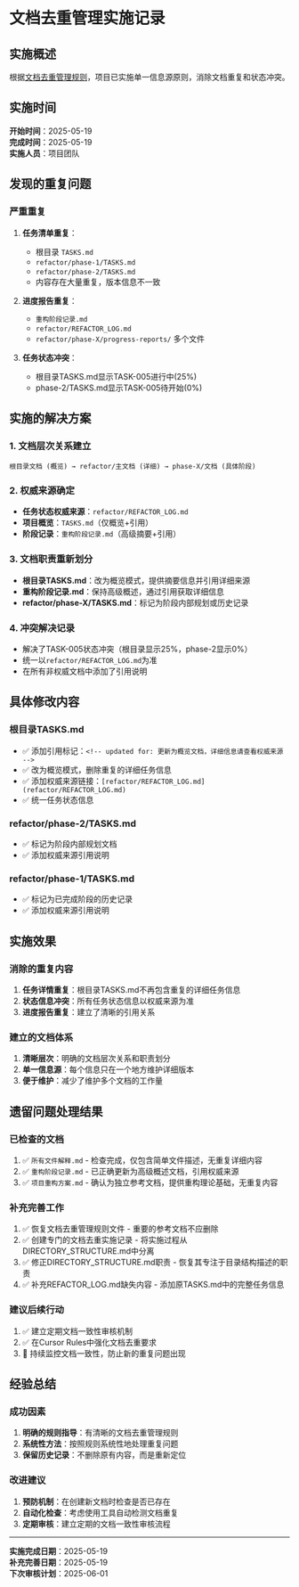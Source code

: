 # 文档去重管理实施记录

<!-- updated for: 记录文档去重管理规则的实施过程和结果 -->

## 实施概述

根据[文档去重管理规则](documentation-deduplication-rule.md)，项目已实施单一信息源原则，消除文档重复和状态冲突。

## 实施时间
**开始时间**：2025-05-19  
**完成时间**：2025-05-19  
**实施人员**：项目团队

## 发现的重复问题

### 严重重复
1. **任务清单重复**：
   - 根目录 `TASKS.md`
   - `refactor/phase-1/TASKS.md` 
   - `refactor/phase-2/TASKS.md`
   - 内容存在大量重复，版本信息不一致

2. **进度报告重复**：
   - `重构阶段记录.md`
   - `refactor/REFACTOR_LOG.md`
   - `refactor/phase-X/progress-reports/` 多个文件

3. **任务状态冲突**：
   - 根目录TASKS.md显示TASK-005进行中(25%)
   - phase-2/TASKS.md显示TASK-005待开始(0%)

## 实施的解决方案

### 1. 文档层次关系建立
```
根目录文档 (概览) → refactor/主文档 (详细) → phase-X/文档 (具体阶段)
```

### 2. 权威来源确定
- **任务状态权威来源**：`refactor/REFACTOR_LOG.md`
- **项目概览**：`TASKS.md`（仅概览+引用）
- **阶段记录**：`重构阶段记录.md`（高级摘要+引用）

### 3. 文档职责重新划分
- **根目录TASKS.md**：改为概览模式，提供摘要信息并引用详细来源
- **重构阶段记录.md**：保持高级概述，通过引用获取详细信息
- **refactor/phase-X/TASKS.md**：标记为阶段内部规划或历史记录

### 4. 冲突解决记录
- 解决了TASK-005状态冲突（根目录显示25%，phase-2显示0%）
- 统一以`refactor/REFACTOR_LOG.md`为准
- 在所有非权威文档中添加了引用说明

## 具体修改内容

### 根目录TASKS.md
- ✅ 添加引用标记：`<!-- updated for: 更新为概览文档，详细信息请查看权威来源 -->`
- ✅ 改为概览模式，删除重复的详细任务信息
- ✅ 添加权威来源链接：`[refactor/REFACTOR_LOG.md](refactor/REFACTOR_LOG.md)`
- ✅ 统一任务状态信息

### refactor/phase-2/TASKS.md
- ✅ 标记为阶段内部规划文档
- ✅ 添加权威来源引用说明

### refactor/phase-1/TASKS.md
- ✅ 标记为已完成阶段的历史记录
- ✅ 添加权威来源引用说明

## 实施效果

### 消除的重复内容
1. **任务详情重复**：根目录TASKS.md不再包含重复的详细任务信息
2. **状态信息冲突**：所有任务状态信息以权威来源为准
3. **进度报告重复**：建立了清晰的引用关系

### 建立的文档体系
1. **清晰层次**：明确的文档层次关系和职责划分
2. **单一信息源**：每个信息只在一个地方维护详细版本
3. **便于维护**：减少了维护多个文档的工作量

## 遗留问题处理结果

### 已检查的文档
1. ✅ `所有文件解释.md` - 检查完成，仅包含简单文件描述，无重复详细内容
2. ✅ `重构阶段记录.md` - 已正确更新为高级概述文档，引用权威来源
3. ✅ `项目重构方案.md` - 确认为独立参考文档，提供重构理论基础，无重复内容

### 补充完善工作
1. ✅ 恢复文档去重管理规则文件 - 重要的参考文档不应删除
2. ✅ 创建专门的文档去重实施记录 - 将实施过程从DIRECTORY_STRUCTURE.md中分离
3. ✅ 修正DIRECTORY_STRUCTURE.md职责 - 恢复其专注于目录结构描述的职责
4. ✅ 补充REFACTOR_LOG.md缺失内容 - 添加原TASKS.md中的完整任务信息

### 建议后续行动
1. ✅ 建立定期文档一致性审核机制
2. ✅ 在Cursor Rules中强化文档去重要求
3. 🔄 持续监控文档一致性，防止新的重复问题出现

## 经验总结

### 成功因素
1. **明确的规则指导**：有清晰的文档去重管理规则
2. **系统性方法**：按照规则系统性地处理重复问题
3. **保留历史记录**：不删除原有内容，而是重新定位

### 改进建议
1. **预防机制**：在创建新文档时检查是否已存在
2. **自动化检查**：考虑使用工具自动检测文档重复
3. **定期审核**：建立定期的文档一致性审核流程

---

**实施完成日期**：2025-05-19  
**补充完善日期**：2025-05-19  
**下次审核计划**：2025-06-01 